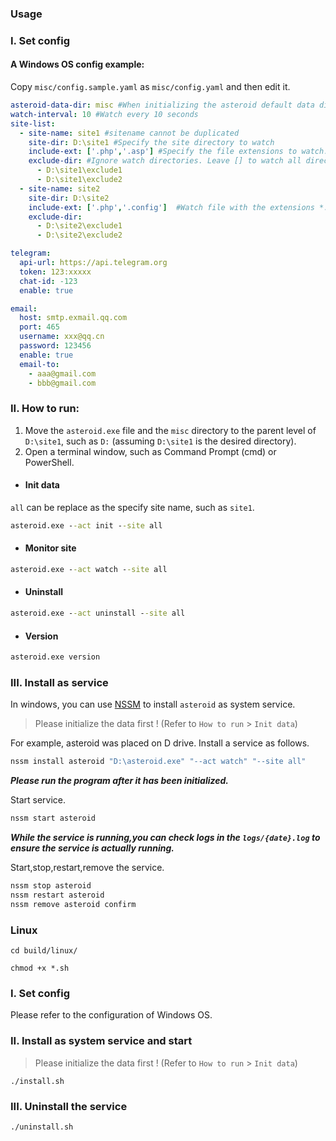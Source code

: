 ### Usage

### I. Set config
#### A Windows OS config example:
Copy `misc/config.sample.yaml` as `misc/config.yaml` and then edit it.

```yaml
asteroid-data-dir: misc #When initializing the asteroid default data directory, it will generate three directories: 'repository', 'backup', and 'isolation'."
watch-interval: 10 #Watch every 10 seconds
site-list:
  - site-name: site1 #sitename cannot be duplicated
    site-dir: D:\site1 #Specify the site directory to watch
    include-ext: ['.php','.asp'] #Specify the file extensions to watch. Leave [] to watch all files
    exclude-dir: #Ignore watch directories. Leave [] to watch all directories
      - D:\site1\exclude1
      - D:\site1\exclude2
  - site-name: site2
    site-dir: D:\site2
    include-ext: ['.php','.config']  #Watch file with the extensions *.php and *.config. Leave [] to watch all files
    exclude-dir:
      - D:\site2\exclude1
      - D:\site2\exclude2

telegram:
  api-url: https://api.telegram.org
  token: 123:xxxxx
  chat-id: -123
  enable: true

email:
  host: smtp.exmail.qq.com
  port: 465
  username: xxx@qq.cn
  password: 123456
  enable: true
  email-to:
    - aaa@gmail.com
    - bbb@gmail.com
```


### II. How to run:
1. Move the `asteroid.exe` file and the `misc` directory to the parent level of `D:\site1`, such as `D:` (assuming `D:\site1` is the desired directory).
2. Open a terminal window, such as Command Prompt (cmd) or PowerShell.
- #### Init data

`all` can be replace as the specify site name, such as `site1`.
```cmd 
asteroid.exe --act init --site all
```

- #### Monitor site
```cmd 
asteroid.exe --act watch --site all
```
- ####  Uninstall
```cmd 
asteroid.exe --act uninstall --site all
```
- ####  Version
```cmd 
asteroid.exe version
```

### III. Install as service
In windows, you can use [NSSM](https://nssm.cc/download) to install `asteroid` as system service.

>Please initialize the data first ! (Refer to `How to run` > `Init data`)

For example, asteroid was placed on D drive. Install a service as follows.
```cmd
nssm install asteroid "D:\asteroid.exe" "--act watch" "--site all"
```
**_Please run the program after it has been initialized._**

Start service.
```cmd
nssm start asteroid
```
**_While the service is running,you can check logs in the `logs/{date}.log` to ensure the service is actually running._**

Start,stop,restart,remove the service.
```cmd
nssm stop asteroid
nssm restart asteroid
nssm remove asteroid confirm
```

### Linux
```shell
cd build/linux/

chmod +x *.sh
```

### I. Set config
Please refer to the configuration of Windows OS.

### II. Install as system service and start
>Please initialize the data first ! (Refer to `How to run` > `Init data`)

```shell
./install.sh
```
### III. Uninstall the service
```shell
./uninstall.sh
```
